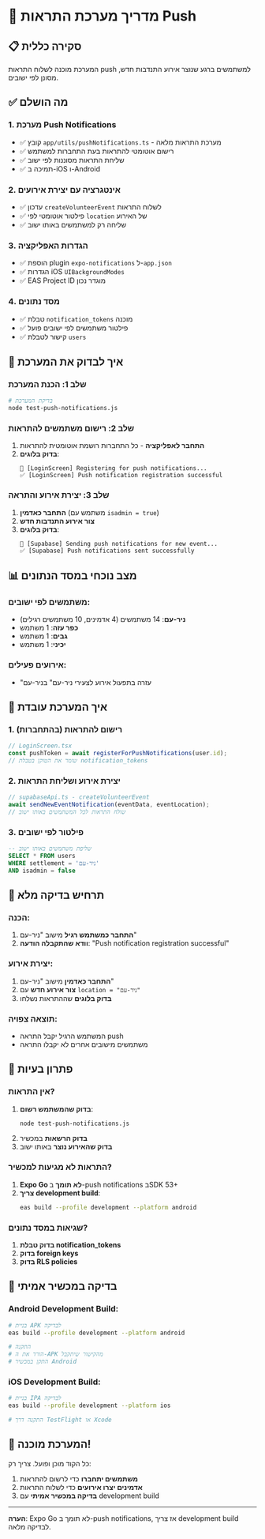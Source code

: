 # 🔔 מדריך מערכת התראות Push

## 📋 **סקירה כללית**

המערכת מוכנה לשלוח התראות push למשתמשים ברגע שנוצר אירוע התנדבות חדש, מסונן לפי ישובים.

## ✅ **מה הושלם**

### **1. מערכת Push Notifications**
- ✅ קובץ `app/utils/pushNotifications.ts` - מערכת התראות מלאה
- ✅ רישום אוטומטי להתראות בעת התחברות למשתמש
- ✅ שליחת התראות מסוננות לפי ישוב
- ✅ תמיכה ב-iOS ו-Android

### **2. אינטגרציה עם יצירת אירועים**
- ✅ עדכון `createVolunteerEvent` לשלוח התראות
- ✅ פילטור אוטומטי לפי `location` של האירוע
- ✅ שליחה רק למשתמשים באותו ישוב

### **3. הגדרות האפליקציה**
- ✅ הוספת plugin `expo-notifications` ל-`app.json`
- ✅ הגדרות iOS `UIBackgroundModes`
- ✅ EAS Project ID מוגדר נכון

### **4. מסד נתונים**
- ✅ טבלת `notification_tokens` מוכנה
- ✅ פילטור משתמשים לפי ישובים פועל
- ✅ קישור לטבלת `users`

## 🚀 **איך לבדוק את המערכת**

### **שלב 1: הכנת המערכת**
```bash
# בדיקת המערכת
node test-push-notifications.js
```

### **שלב 2: רישום משתמשים להתראות**
1. **התחבר לאפליקציה** - כל התחברות רושמת אוטומטית להתראות
2. **בדוק בלוגים**:
   ```
   🔔 [LoginScreen] Registering for push notifications...
   ✅ [LoginScreen] Push notification registration successful
   ```

### **שלב 3: יצירת אירוע והתראה**
1. **התחבר כאדמין** (משתמש עם `isadmin = true`)
2. **צור אירוע התנדבות חדש**
3. **בדוק בלוגים**:
   ```
   📢 [Supabase] Sending push notifications for new event...
   ✅ [Supabase] Push notifications sent successfully
   ```

## 📊 **מצב נוכחי במסד הנתונים**

### **משתמשים לפי ישובים:**
- **ניר-עם**: 14 משתמשים (4 אדמינים, 10 משתמשים רגילים)
- **כפר עזה**: 1 משתמש
- **גבים**: 1 משתמש  
- **יכיני**: 1 משתמש

### **אירועים פעילים:**
- "עזרה בתפעול אירוע לצעירי ניר-עם" בניר-עם

## 🔧 **איך המערכת עובדת**

### **1. רישום להתראות (בהתחברות)**
```typescript
// LoginScreen.tsx
const pushToken = await registerForPushNotifications(user.id);
// שומר את הטוקן בטבלת notification_tokens
```

### **2. יצירת אירוע ושליחת התראות**
```typescript
// supabaseApi.ts - createVolunteerEvent
await sendNewEventNotification(eventData, eventLocation);
// שולח התראות לכל המשתמשים באותו ישוב
```

### **3. פילטור לפי ישובים**
```sql
-- שליפת משתמשים באותו ישוב
SELECT * FROM users 
WHERE settlement = 'ניר-עם' 
AND isadmin = false
```

## 🎯 **תרחיש בדיקה מלא**

### **הכנה:**
1. **התחבר כמשתמש רגיל** מישוב "ניר-עם"
2. **וודא שהתקבלה הודעה**: "Push notification registration successful"

### **יצירת אירוע:**
1. **התחבר כאדמין** מישוב "ניר-עם" 
2. **צור אירוע חדש** עם `location = "ניר-עם"`
3. **בדוק בלוגים** שההתראות נשלחו

### **תוצאה צפויה:**
- המשתמש הרגיל יקבל התראה push
- משתמשים מישובים אחרים לא יקבלו התראה

## 🐛 **פתרון בעיות**

### **אין התראות?**
1. **בדוק שהמשתמש רשום**:
   ```bash
   node test-push-notifications.js
   ```
2. **בדוק הרשאות** במכשיר
3. **בדוק שהאירוע נוצר** באותו ישוב

### **התראות לא מגיעות למכשיר?**
1. **Expo Go לא תומך** ב-push notifications בSDK 53+
2. **צריך development build**:
   ```bash
   eas build --profile development --platform android
   ```

### **שגיאות במסד נתונים?**
1. **בדוק טבלת notification_tokens**
2. **בדוק foreign keys**
3. **בדוק RLS policies**

## 📱 **בדיקה במכשיר אמיתי**

### **Android Development Build:**
```bash
# בניית APK לבדיקה
eas build --profile development --platform android

# התקנה
# הורד את ה-APK מהקישור שיתקבל
# התקן במכשיר Android
```

### **iOS Development Build:**
```bash
# בניית IPA לבדיקה  
eas build --profile development --platform ios

# התקנה דרך TestFlight או Xcode
```

## 🎉 **המערכת מוכנה!**

כל הקוד מוכן ופועל. צריך רק:
1. **משתמשים יתחברו** כדי לרשום להתראות
2. **אדמינים יצרו אירועים** כדי לשלוח התראות
3. **בדיקה במכשיר אמיתי** עם development build

---

**הערה**: Expo Go לא תומך ב-push notifications, אז צריך development build לבדיקה מלאה. 